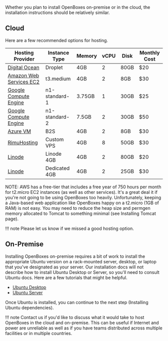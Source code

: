 Whether you plan to install OpenBoxes on-premise or in the cloud, the installation instructions should be relatively 
similar. 

## Cloud
Here are a few recommended options for hosting.

| Hosting Provider | Instance Type | Memory | vCPU | Disk | Monthly Cost |
| ----- | ------ | --- | --- | --- | --- |
| [Digital Ocean](https://www.digitalocean.com/pricing/) | Droplet | 4GB | 2 | 80GB | $20 |
| [Amazon Web Services EC2](http://www.ec2instances.info/) | t3.medium | 4GB | 2 | 8GB | $30 |
| [Google Compute Engine](https://cloud.google.com/compute/pricing) | n1-standard-1 | 3.75GB | 1 | 30GB | $25 |
| [Google Compute Engine](https://cloud.google.com/compute/pricing) | n1-standard-2 | 7.5GB | 2 | 30GB | $50 |
| [Azure VM](https://cloud.google.com/compute/pricing) | B2S | 4GB | 2 | 8GB | $30 |
| [RimuHosting](https://rimuhosting.com/order/v2orderstart.jsp) | Custom VPS | 4GB | 8 | 50GB | $30 |
| [Linode](https://www.linode.com/pricing) | Linode 4GB | 4GB | 2 | 80GB | $20 |
| [Linode](https://www.linode.com/pricing) | Dedicated 4GB | 4GB | 2 | 25GB | $30 |


NOTE: AWS has a free-tier that includes a free year of 750 hours per month for t2.micro EC2 instances (as well as other 
services). It's a great deal it if you're not going to be using OpenBoxes too heavily. Unfortunately, keeping a 
Java-based web application like OpenBoxes happy on a t2.micro (1GB of RAM) is not easy. You may need to reduce the heap 
size and permgen memory allocated to Tomcat to something minimal (see Installing Tomcat page).


!!! note
    Please let us know if we missed a good hosting option.

## On-Premise
Installing OpenBoxes on-premise requires a bit of work to install the appropriate Ubuntu version on a rack-mounted 
server, desktop, or laptop that you've designated as your server. Our installation docs will not describe how to install 
Ubuntu Desktop or Server, so you'll need to consult Ubuntu docs. Here are a few tutorials that might be helpful.

* [Ubuntu Desktop](https://tutorials.ubuntu.com/tutorial/tutorial-install-ubuntu-desktop)
* [Ubuntu Server](https://tutorials.ubuntu.com/tutorial/tutorial-install-ubuntu-server)

Once Ubuntu is installed, you can continue to the next step (Installing Ubuntu dependencies).

!!! note
    Contact us if you'd like to discuss what it would take to host OpenBoxes in the cloud and on-premise. This can 
    be useful if Internet and power are unreliable as well as if you have teams distributed across multiple facilities 
    or in multiple countries.
